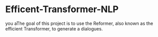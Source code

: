 # Efficent-Transformer-NLP
you aThe goal of this project is to use the Reformer, also known as the efficient Transformer, to generate a dialogues.
